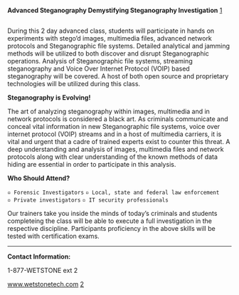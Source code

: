 **Advanced Steganography Demystifying Steganography Investigation**
[1](http://www.wetstonetech.com/cgi-bin/shop.cgi?view,23)

##

During this 2 day advanced class, students will participate in hands on
experiments with stego’d images, multimedia files, advanced network
protocols and Steganographic file systems. Detailed analytical and
jamming methods will be utilized to both discover and disrupt
Steganographic operations. Analysis of Steganographic file systems,
streaming steganography and Voice Over Internet Protocol (VOIP) based
steganography will be covered. A host of both open source and
proprietary technologies will be utilized during this class.

**Steganography is Evolving!**

The art of analyzing steganography within images, multimedia and in
network protocols is considered a black art. As criminals communicate
and conceal vital information in new Steganographic file systems, voice
over internet protocol (VOIP) streams and in a host of multimedia
carriers, it is vital and urgent that a cadre of trained experts exist
to counter this threat. A deep understanding and analysis of images,
multimedia files and network protocols along with clear understanding of
the known methods of data hiding are essential in order to participate
in this analysis.

**Who Should Attend?**

`▫ Forensic Investigators`
`▫ Local, state and federal law enforcement`
`▫ Private investigators`
`▫ IT security professionals`

Our trainers take you inside the minds of today’s criminals and students
completeing the class will be able to execute a full investigation in
the respective discipline. Participants proficiency in the above skills
will be tested with certification exams.

------------------------------------------------------------------------

**Contact Information:**

1-877-WETSTONE ext 2

www.wetstonetech.com [2](https://www.wetstonetech.com/index.html)